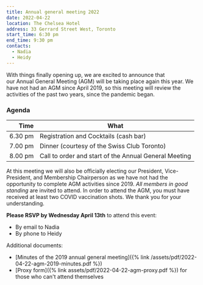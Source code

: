 ```yaml
---
title: Annual general meeting 2022
date: 2022-04-22
location: The Chelsea Hotel
address: 33 Gerrard Street West, Toronto
start_time: 6:30 pm
end_time: 9:30 pm
contacts:
  - Nadia
  - Heidy
---
```


With things finally opening up, we are excited to announce that
our Annual General Meeting (AGM) will be taking place again this year. We have
not had an AGM since April 2019, so this meeting will review the activities of
the past two years, since the pandemic began.

### Agenda

| Time    | What                                                  |
| ------: | ----------------------------------------------------- |
| 6.30 pm | Registration and Cocktails (cash bar)                 |
| 7.00 pm | Dinner (courtesy of the Swiss Club Toronto)           |
| 8.00 pm | Call to order and start of the Annual General Meeting |

At this meeting we will also be officially electing our President,
Vice-President, and Membership Chairperson as we have not had the opportunity
to complete AGM activities since 2019. *All members in good standing* are
invited to attend. In order to attend the AGM, you must have received at least
two COVID vaccination shots. We thank you for your understanding.

**Please RSVP by Wednesday April 13th** to attend this event:

- By email to Nadia
- By phone to Heidy

Additional documents:

- [Minutes of the 2019 annual general meeting]({% link
  /assets/pdf/2022-04-22-agm-2019-minutes.pdf %})
- [Proxy form]({% link assets/pdf/2022-04-22-agm-proxy.pdf %}) for those who
  can't attend themselves
